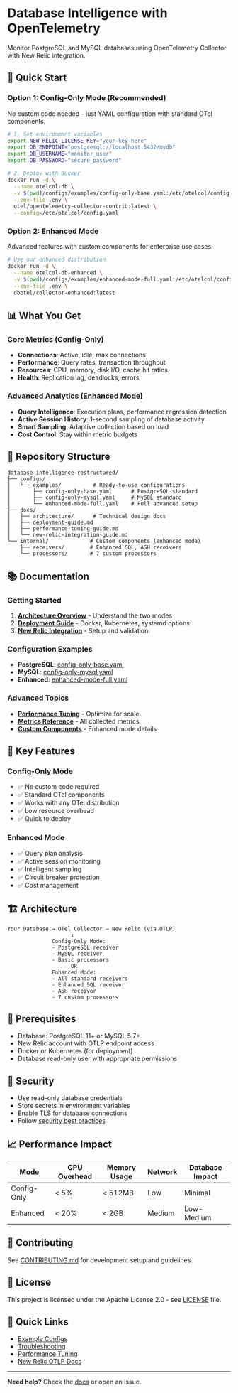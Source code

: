 # Database Intelligence with OpenTelemetry

Monitor PostgreSQL and MySQL databases using OpenTelemetry Collector with New Relic integration.

## 🚀 Quick Start

### Option 1: Config-Only Mode (Recommended)
No custom code needed - just YAML configuration with standard OTel components.

```bash
# 1. Set environment variables
export NEW_RELIC_LICENSE_KEY="your-key-here"
export DB_ENDPOINT="postgresql://localhost:5432/mydb"
export DB_USERNAME="monitor_user"
export DB_PASSWORD="secure_password"

# 2. Deploy with Docker
docker run -d \
  --name otelcol-db \
  -v $(pwd)/configs/examples/config-only-base.yaml:/etc/otelcol/config.yaml \
  --env-file .env \
  otel/opentelemetry-collector-contrib:latest \
  --config=/etc/otelcol/config.yaml
```

### Option 2: Enhanced Mode
Advanced features with custom components for enterprise use cases.

```bash
# Use our enhanced distribution
docker run -d \
  --name otelcol-db-enhanced \
  -v $(pwd)/configs/examples/enhanced-mode-full.yaml:/etc/otelcol/config.yaml \
  --env-file .env \
  dbotel/collector-enhanced:latest
```

## 📊 What You Get

### Core Metrics (Config-Only)
- **Connections**: Active, idle, max connections
- **Performance**: Query rates, transaction throughput
- **Resources**: CPU, memory, disk I/O, cache hit ratios
- **Health**: Replication lag, deadlocks, errors

### Advanced Analytics (Enhanced Mode)
- **Query Intelligence**: Execution plans, performance regression detection
- **Active Session History**: 1-second sampling of database activity
- **Smart Sampling**: Adaptive collection based on load
- **Cost Control**: Stay within metric budgets

## 📁 Repository Structure

```
database-intelligence-restructured/
├── configs/
│   └── examples/          # Ready-to-use configurations
│       ├── config-only-base.yaml      # PostgreSQL standard
│       ├── config-only-mysql.yaml     # MySQL standard
│       └── enhanced-mode-full.yaml    # Full advanced setup
├── docs/
│   ├── architecture/      # Technical design docs
│   ├── deployment-guide.md
│   ├── performance-tuning-guide.md
│   └── new-relic-integration-guide.md
└── internal/             # Custom components (enhanced mode)
    ├── receivers/        # Enhanced SQL, ASH receivers
    └── processors/       # 7 custom processors
```

## 📚 Documentation

### Getting Started
1. **[Architecture Overview](docs/architecture/otel-integration-strategy.md)** - Understand the two modes
2. **[Deployment Guide](docs/deployment-guide.md)** - Docker, Kubernetes, systemd options
3. **[New Relic Integration](docs/new-relic-integration-guide.md)** - Setup and validation

### Configuration Examples
- **PostgreSQL**: [config-only-base.yaml](configs/examples/config-only-base.yaml)
- **MySQL**: [config-only-mysql.yaml](configs/examples/config-only-mysql.yaml)
- **Enhanced**: [enhanced-mode-full.yaml](configs/examples/enhanced-mode-full.yaml)

### Advanced Topics
- **[Performance Tuning](docs/performance-tuning-guide.md)** - Optimize for scale
- **[Metrics Reference](docs/metrics-collection-strategy.md)** - All collected metrics
- **[Custom Components](docs/architecture/custom-components-design.md)** - Enhanced mode details

## 🔧 Key Features

### Config-Only Mode
- ✅ No custom code required
- ✅ Standard OTel components
- ✅ Works with any OTel distribution
- ✅ Low resource overhead
- ✅ Quick to deploy

### Enhanced Mode
- ✅ Query plan analysis
- ✅ Active session monitoring
- ✅ Intelligent sampling
- ✅ Circuit breaker protection
- ✅ Cost management

## 🏗️ Architecture

```
Your Database → OTel Collector → New Relic (via OTLP)
                    ↓
              Config-Only Mode:
              - PostgreSQL receiver
              - MySQL receiver
              - Basic processors
                    OR
              Enhanced Mode:
              - All standard receivers
              - Enhanced SQL receiver
              - ASH receiver
              - 7 custom processors
```

## 🚦 Prerequisites

- Database: PostgreSQL 11+ or MySQL 5.7+
- New Relic account with OTLP endpoint access
- Docker or Kubernetes (for deployment)
- Database read-only user with appropriate permissions

## 🔐 Security

- Use read-only database credentials
- Store secrets in environment variables
- Enable TLS for database connections
- Follow [security best practices](docs/deployment-guide.md#security-considerations)

## 📈 Performance Impact

| Mode | CPU Overhead | Memory Usage | Network | Database Impact |
|------|--------------|--------------|---------|------------------|
| Config-Only | < 5% | < 512MB | Low | Minimal |
| Enhanced | < 20% | < 2GB | Medium | Low-Medium |

## 🤝 Contributing

See [CONTRIBUTING.md](CONTRIBUTING.md) for development setup and guidelines.

## 📄 License

This project is licensed under the Apache License 2.0 - see [LICENSE](LICENSE) file.



## 🔗 Quick Links

- [Example Configs](configs/examples/)
- [Troubleshooting](docs/new-relic-integration-guide.md#troubleshooting)
- [Performance Tuning](docs/performance-tuning-guide.md)
- [New Relic OTLP Docs](https://docs.newrelic.com/docs/more-integrations/open-source-telemetry-integrations/opentelemetry/opentelemetry-introduction/)

---

**Need help?** Check the [docs](docs/) or open an issue.

